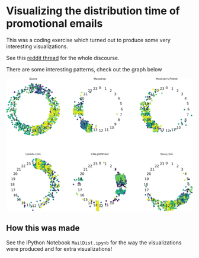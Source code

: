 # Visualizing the distribution time of promotional emails

This was a coding exercise which turned out to produce some very interesting
visualizations.

See this [reddit thread](https://www.reddit.com/r/dataisbeautiful/comments/74topf/visualizing_promotional_email_distribution_time_oc/) for the whole discourse.

There are some interesting patterns, check out the graph below

![Promotional mail distribution of 6 different companies](https://raw.githubusercontent.com/syaffers/maildist/master/figures/emaildist.png)

## How this was made

See the IPython Notebook `MailDist.ipynb` for the way the visualizations were
produced and for extra visualizations!
